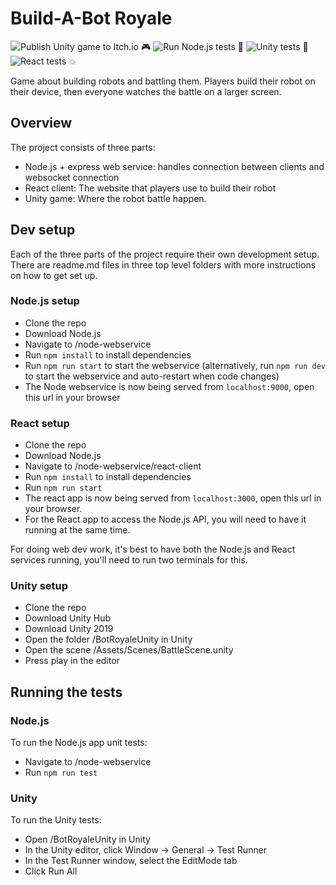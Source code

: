 # Build-A-Bot Royale

![Publish Unity game to Itch.io 🎮](https://github.com/sfusurge/build-a-bot-royale/workflows/Publish%20Unity%20game%20to%20Itch.io%20%F0%9F%8E%AE/badge.svg)
![Run Node.js tests 🧪](https://github.com/sfusurge/build-a-bot-royale/workflows/Run%20Node.js%20tests%20%F0%9F%A7%AA/badge.svg)
![Unity tests 🥽](https://github.com/sfusurge/build-a-bot-royale/workflows/Unity%20tests%20%F0%9F%A5%BD/badge.svg)
![React tests 💥](https://github.com/sfusurge/build-a-bot-royale/workflows/React%20tests%20%F0%9F%92%A5/badge.svg)

Game about building robots and battling them. 
Players build their robot on their device, then everyone watches the battle on a larger screen.

## Overview
The project consists of three parts:
* Node.js + express web service: handles connection between clients and websocket connection
* React client: The website that players use to build their robot
* Unity game: Where the robot battle happen.

## Dev setup
Each of the three parts of the project require their own development setup. There are readme.md files in three top level folders with more instructions on how to get set up.

### Node.js setup
* Clone the repo
* Download Node.js
* Navigate to /node-webservice
* Run `npm install` to install dependencies
* Run `npm run start` to start the webservice (alternatively, run `npm run dev` to start the webservice and auto-restart when code changes)
* The Node webservice is now being served from `localhost:9000`, open this url in your browser

### React setup
* Clone the repo
* Download Node.js
* Navigate to /node-webservice/react-client
* Run `npm install` to install dependencies
* Run `npm run start`
* The react app is now being served from `localhost:3000`, open this url in your browser.
* For the React app to access the Node.js API, you will need to have it running at the same time.

For doing web dev work, it's best to have both the Node.js and React services running, you'll need to run two terminals for this.

### Unity setup
* Clone the repo
* Download Unity Hub
* Download Unity 2019
* Open the folder /BotRoyaleUnity in Unity
* Open the scene /Assets/Scenes/BattleScene.unity
* Press play in the editor

## Running the tests
### Node.js
To run the Node.js app unit tests:
* Navigate to /node-webservice
* Run `npm run test`

### Unity
To run the Unity tests:
* Open /BotRoyaleUnity in Unity
* In the Unity editor, click Window -> General -> Test Runner
* In the Test Runner window, select the EditMode tab
* Click Run All
